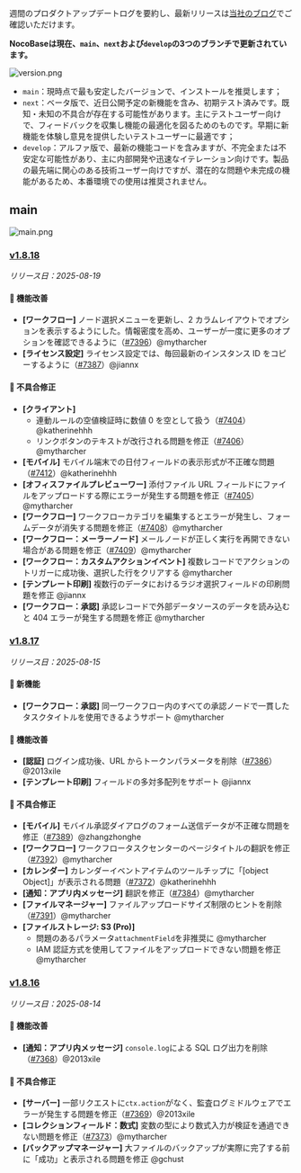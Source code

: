週間のプロダクトアップデートログを要約し、最新リリースは[当社のブログ](https://www.nocobase.com/ja/blog/timeline)でご確認いただけます。

**NocoBaseは現在、`main`、`next`および`develop`の3つのブランチで更新されています。**

![version.png](https://static-docs.nocobase.com/ba5f04e27e99c625cb3822da5df07860.png)

* `main`：現時点で最も安定したバージョンで、インストールを推奨します；
* `next`：ベータ版で、近日公開予定の新機能を含み、初期テスト済みです。既知・未知の不具合が存在する可能性があります。主にテストユーザー向けで、フィードバックを収集し機能の最適化を図るためのものです。早期に新機能を体験し意見を提供したいテストユーザーに最適です；
* `develop`：アルファ版で、最新の機能コードを含みますが、不完全または不安定な可能性があり、主に内部開発や迅速なイテレーション向けです。製品の最先端に関心のある技術ユーザー向けですが、潜在的な問題や未完成の機能があるため、本番環境での使用は推奨されません。

## main

![main.png](https://static-docs.nocobase.com/47a3c71734c1d0f908b51f9ebd53c0ac.png)

### [v1.8.18](https://www.nocobase.com/ja/blog/v1.8.18)

*リリース日：2025-08-19*

#### 🚀 機能改善

* **[ワークフロー]** ノード選択メニューを更新し、2 カラムレイアウトでオプションを表示するようにした。情報密度を高め、ユーザーが一度に更多のオプションを確認できるように（[#7396](https://github.com/nocobase/nocobase/pull/7396)）@mytharcher
* **[ライセンス設定]** ライセンス設定では、毎回最新のインスタンス ID をコピーするように（[#7387](https://github.com/nocobase/nocobase/pull/7387)）@jiannx

#### 🐛 不具合修正

* **[クライアント]**
  * 連動ルールの空値検証時に数値 0 を空として扱う（[#7404](https://github.com/nocobase/nocobase/pull/7404)）@katherinehhh
  * リンクボタンのテキストが改行される問題を修正（[#7406](https://github.com/nocobase/nocobase/pull/7406)）@mytharcher
* **[モバイル]** モバイル端末での日付フィールドの表示形式が不正確な問題（[#7412](https://github.com/nocobase/nocobase/pull/7412)）@katherinehhh
* **[オフィスファイルプレビューワー]** 添付ファイル URL フィールドにファイルをアップロードする際にエラーが発生する問題を修正（[#7405](https://github.com/nocobase/nocobase/pull/7405)）@mytharcher
* **[ワークフロー]** ワークフローカテゴリを編集するとエラーが発生し、フォームデータが消失する問題を修正（[#7408](https://github.com/nocobase/nocobase/pull/7408)）@mytharcher
* **[ワークフロー：メーラーノード]** メールノードが正しく実行を再開できない場合がある問題を修正（[#7409](https://github.com/nocobase/nocobase/pull/7409)）@mytharcher
* **[ワークフロー：カスタムアクションイベント]** 複数レコードでアクションのトリガーに成功後、選択した行をクリアする @mytharcher
* **[テンプレート印刷]** 複数行のデータにおけるラジオ選択フィールドの印刷問題を修正 @jiannx
* **[ワークフロー：承認]** 承認レコードで外部データソースのデータを読み込むと 404 エラーが発生する問題を修正 @mytharcher

### [v1.8.17](https://www.nocobase.com/ja/blog/v1.8.17)

*リリース日：2025-08-15*

#### 🎉 新機能

* **[ワークフロー：承認]** 同一ワークフロー内のすべての承認ノードで一貫したタスクタイトルを使用できるようサポート @mytharcher

#### 🚀 機能改善

* **[認証]** ログイン成功後、URL からトークンパラメータを削除（[#7386](https://github.com/nocobase/nocobase/pull/7386)）@2013xile
* **[テンプレート印刷]** フィールドの多対多配列をサポート @jiannx

#### 🐛 不具合修正

* **[モバイル]** モバイル承認ダイアログのフォーム送信データが不正確な問題を修正（[#7389](https://github.com/nocobase/nocobase/pull/7389)）@zhangzhonghe
* **[ワークフロー]** ワークフロータスクセンターのページタイトルの翻訳を修正（[#7392](https://github.com/nocobase/nocobase/pull/7392)）@mytharcher
* **[カレンダー]** カレンダーイベントアイテムのツールチップに「[object Object]」が表示される問題（[#7372](https://github.com/nocobase/nocobase/pull/7372)）@katherinehhh
* **[通知：アプリ内メッセージ]** 翻訳を修正（[#7384](https://github.com/nocobase/nocobase/pull/7384)）@mytharcher
* **[ファイルマネージャー]** ファイルアップロードサイズ制限のヒントを削除（[#7391](https://github.com/nocobase/nocobase/pull/7391)）@mytharcher
* **[ファイルストレージ: S3 (Pro)]**
  * 問題のあるパラメータ`attachmentField`を非推奨に @mytharcher
  * IAM 認証方式を使用してファイルをアップロードできない問題を修正 @mytharcher

### [v1.8.16](https://www.nocobase.com/ja/blog/v1.8.16)

*リリース日：2025-08-14*

#### 🚀 機能改善

* **[通知：アプリ内メッセージ]** `console.log`による SQL ログ出力を削除（[#7368](https://github.com/nocobase/nocobase/pull/7368)）@2013xile

#### 🐛 不具合修正

* **[サーバー]** 一部リクエストに`ctx.action`がなく、監査ログミドルウェアでエラーが発生する問題を修正（[#7369](https://github.com/nocobase/nocobase/pull/7369)）@2013xile
* **[コレクションフィールド：数式]** 変数の型により数式入力が検証を通過できない問題を修正（[#7373](https://github.com/nocobase/nocobase/pull/7373)）@mytharcher
* **[バックアップマネージャー]** 大ファイルのバックアップが実際に完了する前に「成功」と表示される問題を修正 @gchust
